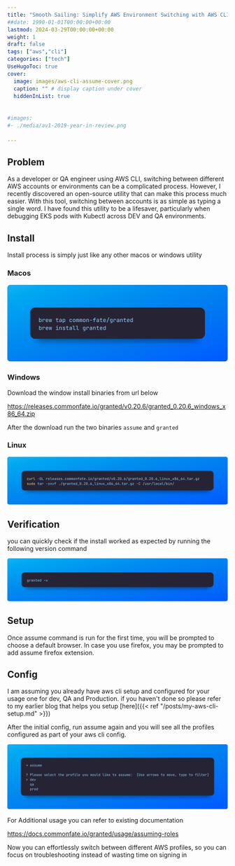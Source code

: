 ```yaml
---
title: "Smooth Sailing: Simplify AWS Environment Switching with AWS CLI"
##date: 1990-01-01T00:00:00+00:00
lastmod: 2024-03-29T00:00:00+00:00
weight: 1
draft: false
tags: ["aws","cli"]
categories: ["tech"]
UseHugoToc: true
cover:
  image: images/aws-cli-assume-cover.png
  caption: "" # display caption under cover
  hiddenInList: true


#images:
#- ./media/av1-2019-year-in-review.png

---
```



## Problem
As a developer or QA engineer using AWS CLI, switching between different AWS accounts or environments can be a complicated process. However, I recently discovered an open-source utility that can make this process much easier. With this tool, switching between accounts is as simple as typing a single word. I have found this utility to be a lifesaver, particularly when debugging EKS pods with Kubectl across DEV and QA environments.


## Install
Install process is simply just like any other macos or windows utility 
### Macos

![macos](images/mac.png)

### Windows

Download the window install binaries from url below

https://releases.commonfate.io/granted/v0.20.6/granted_0.20.6_windows_x86_64.zip

After the download run the two binaries `assume` and `granted`

### Linux

![linux](images/linux.png)

## Verification

you can quickly check if the install worked as expected by running the following version command

![verify](images/verify.png)

## Setup

Once assume command is run for the first time, you will be prompted to choose a default browser. In case you use firefox, you may be prompted to add assume firefox extension.


## Config

I am assuming you already have aws cli setup and configured for your usage one for dev, QA and Production. if you haven't done so please refer to my earlier blog that helps you setup [here]({{< ref "/posts/my-aws-cli-setup.md" >}})

After the initial config, run assume again and you will see all the profiles configured as part of your aws cli config.

![setup](images/setup.png)

For Additional usage you can refer to existing documentation

https://docs.commonfate.io/granted/usage/assuming-roles

Now you can effortlessly switch between different AWS profiles, so you can focus on troubleshooting instead of wasting time on signing in
